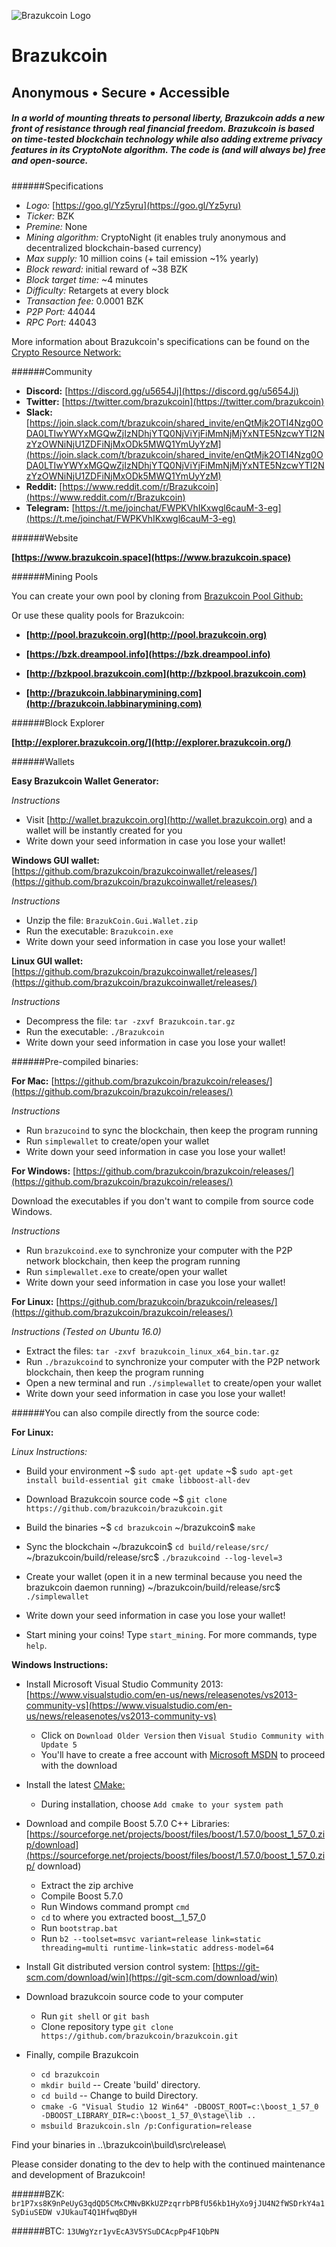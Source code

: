 ![Brazukcoin Logo](https://github.com/brazukcoin/brazukcoin/src/Images/brazukcoin-logo.png)


# Brazukcoin

## Anonymous • Secure • Accessible

##### In a world of mounting threats to personal liberty, Brazukcoin adds a new front of resistance through real financial freedom. Brazukcoin is based on time-tested blockchain technology while also adding extreme privacy features in its CryptoNote algorithm. The code is (and will always be) free and open-source.




######Specifications

- *Logo:* [https://goo.gl/Yz5yru](https://goo.gl/Yz5yru)
- *Ticker:* BZK
- *Premine:* None
- *Mining algorithm:* CryptoNight (it enables truly anonymous and decentralized blockchain-based currency)
- *Max supply:* 10 million coins (+ tail emission ~1% yearly)
- *Block reward:* initial reward of ~38 BZK
- *Block target time:* ~4 minutes
- *Difficulty:* Retargets at every block
- *Transaction fee:* 0.0001 BZK
- *P2P Port:* 44044
- *RPC Port:* 44043

More information about Brazukcoin's specifications can be found on the [Crypto Resource Network:](http://www.cryptoresourcenetwork.com/brazukcoin.html)




######Community

- **Discord:** [https://discord.gg/u5654Jj](https://discord.gg/u5654Jj)
- **Twitter:** [https://twitter.com/brazukcoin](https://twitter.com/brazukcoin)
- **Slack:** [https://join.slack.com/t/brazukcoin/shared_invite/enQtMjk2OTI4Nzg0ODA0LTIwYWYxMGQwZjIzNDhjYTQ0NjViYjFiMmNjMjYxNTE5NzcwYTI2NzYzOWNiNjU1ZDFiNjMxODk5MWQ1YmUyYzM](https://join.slack.com/t/brazukcoin/shared_invite/enQtMjk2OTI4Nzg0ODA0LTIwYWYxMGQwZjIzNDhjYTQ0NjViYjFiMmNjMjYxNTE5NzcwYTI2NzYzOWNiNjU1ZDFiNjMxODk5MWQ1YmUyYzM)
- **Reddit:** [https://www.reddit.com/r/Brazukcoin](https://www.reddit.com/r/Brazukcoin)
- **Telegram:** [https://t.me/joinchat/FWPKVhIKxwgl6cauM-3-eg](https://t.me/joinchat/FWPKVhIKxwgl6cauM-3-eg)




######Website

**[https://www.brazukcoin.space](https://www.brazukcoin.space)**




######Mining Pools

You can create your own pool by cloning from [Brazukcoin Pool Github:](https://github.com/brazukcoin/pool.brazukcoin.org)

Or use these quality pools for Brazukcoin:

- **[http://pool.brazukcoin.org](http://pool.brazukcoin.org)**

- **[https://bzk.dreampool.info](https://bzk.dreampool.info)**

- **[http://bzkpool.brazukcoin.com](http://bzkpool.brazukcoin.com)**

- **[http://brazukcoin.labbinarymining.com](http://brazukcoin.labbinarymining.com)**




######Block Explorer

**[http://explorer.brazukcoin.org/](http://explorer.brazukcoin.org/)**




######Wallets


**Easy Brazukcoin Wallet Generator:**

*Instructions*
- Visit [http://wallet.brazukcoin.org](http://wallet.brazukcoin.org) and a wallet will be instantly created for you
- Write down your seed information in case you lose your wallet!

**Windows GUI wallet:**
[https://github.com/brazukcoin/brazukcoinwallet/releases/](https://github.com/brazukcoin/brazukcoinwallet/releases/)

*Instructions*
- Unzip the file: `BrazukCoin.Gui.Wallet.zip`
- Run the executable: `Brazukcoin.exe`
- Write down your seed information in case you lose your wallet!

**Linux GUI wallet:**
[https://github.com/brazukcoin/brazukcoinwallet/releases/](https://github.com/brazukcoin/brazukcoinwallet/releases/)

*Instructions*
- Decompress the file: `tar -zxvf Brazukcoin.tar.gz`
- Run the executable: `./Brazukcoin`
- Write down your seed information in case you lose your wallet!



######Pre-compiled binaries:

**For Mac:**
[https://github.com/brazukcoin/brazukcoin/releases/](https://github.com/brazukcoin/brazukcoin/releases/)

*Instructions*
- Run `brazucoind` to sync the blockchain, then keep the program running
- Run `simplewallet` to create/open your wallet
- Write down your seed information in case you lose your wallet!


**For Windows:**
[https://github.com/brazukcoin/brazukcoin/releases/](https://github.com/brazukcoin/brazukcoin/releases/)

Download the executables if you don't want to compile from source code Windows.

*Instructions*
- Run `brazukcoind.exe` to synchronize your computer with the P2P network blockchain, then keep the program running
- Run `simplewallet.exe` to create/open your wallet
- Write down your seed information in case you lose your wallet!

**For Linux:**
[https://github.com/brazukcoin/brazukcoin/releases/](https://github.com/brazukcoin/brazukcoin/releases/)

*Instructions (Tested on Ubuntu 16.0)*
- Extract the files: `tar -zxvf brazukcoin_linux_x64_bin.tar.gz`
- Run `./brazukcoind` to synchronize your computer with the P2P network blockchain, then keep the program running
- Open a new terminal and run `./simplewallet` to create/open your wallet
- Write down your seed information in case you lose your wallet!



######You can also compile directly from the source code:


**For Linux:**

*Linux Instructions:*

- Build your environment
~$ `sudo apt-get update`
~$ `sudo apt-get install build-essential git cmake libboost-all-dev`

- Download Brazukcoin source code
~$ `git clone ​https://github.com/brazukcoin/brazukcoin.git`

- Build the binaries
~$ `cd brazukcoin`
~/brazukcoin$ `make`

- Sync the blockchain
~/brazukcoin$ `cd build/release/src/`
~/brazukcoin/build/release/src$ `./brazukcoind --log-level=3`

- Create your wallet (open it in a new terminal because you need the
brazukcoin daemon running)
~/brazukcoin/build/release/src$ `./simplewallet`

- Write down your seed information in case you lose your wallet!

- Start mining your coins! Type `start_mining`. For more
commands, type `help`.


**Windows Instructions:**

- Install Microsoft Visual Studio Community 2013: [https://www.visualstudio.com/en-us/news/releasenotes/vs2013-community-vs](https://www.visualstudio.com/en-us/news/releasenotes/vs2013-community-vs)
  - Click on `Download Older Version` then `Visual Studio Community with Update 5`
  - You'll have to create a free account with [Microsoft MSDN](https://msdn.microsoft.com) to
proceed with the download

- Install the latest [CMake:](​https://cmake.org/download)
  - During installation, choose `Add cmake to your system path`

- Download and compile Boost 5.7.0 C++ Libraries: [https://sourceforge.net/projects/boost/files/boost/1.57.0/boost_1_57_0.zip/download](https://sourceforge.net/projects/boost/files/boost/1.57.0/boost_1_57_0.zip/
download)
  - Extract the zip archive
  - Compile Boost 5.7.0
  - Run Windows command prompt `cmd`
  - `cd` to where you extracted boost__1_57_0
  - Run `bootstrap.bat`
  - Run `b2 --toolset=msvc variant=release link=static threading=multi runtime-link=static address-model=64`

- Install Git distributed version control system: [https://git-scm.com/download/win](https://git-scm.com/download/win)

- Download brazukcoin source code to your computer
  - Run `git shell` or `git bash`
  - Clone repository type `git clone https://github.com/brazukcoin/brazukcoin.git`

- Finally, compile Brazukcoin
  - `cd brazukcoin`
  - `mkdir build` -- Create 'build' directory.
  - `cd build` -- Change to build Directory.
  - `cmake -G "Visual Studio 12 Win64" -DBOOST_ROOT=c:\boost_1_57_0 -DBOOST_LIBRARY_DIR=c:\boost_1_57_0\stage\lib ..`
  - `msbuild Brazukcoin.sln /p:Configuration=release`

Find your binaries in ..\brazukcoin\build\src\release\




Please consider donating to the dev to help with the continued maintenance and development of Brazukcoin!

######BZK: `br1P7xs8K9nPeUyG3qdQD5CMxCMNvBKkUZPzqrrbPBfU56kb1HyXo9jJU4N2fWSDrkY4a1SyDiuSEDW vJUkauT4Q1HfwqBDyH`

######BTC: `13UWgYzr1yvEcA3V5YSuDCAcpPp4F1QbPN`


